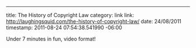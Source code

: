 --- 
title: The History of Copyright Law
category: link
link: http://laughingsquid.com/the-history-of-copyright-law/
date: 24/08/2011
timestamp: 2011-08-24 07:54:38.541990 -06:00

Under 7 minutes in fun, video format!

